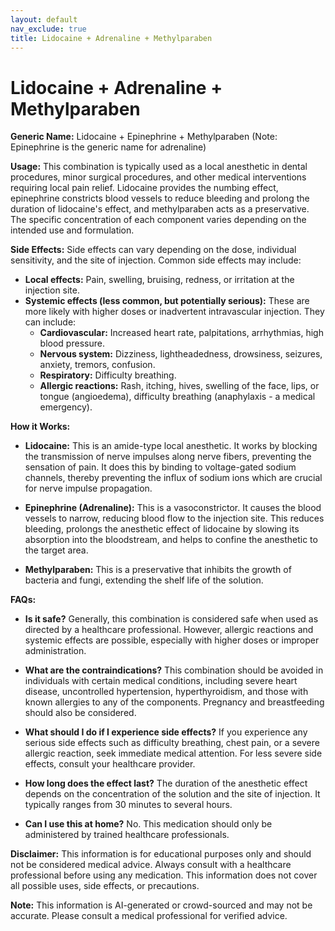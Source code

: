 ```yaml
---
layout: default
nav_exclude: true
title: Lidocaine + Adrenaline + Methylparaben
---
```


# Lidocaine + Adrenaline + Methylparaben

**Generic Name:** Lidocaine + Epinephrine + Methylparaben (Note: Epinephrine is the generic name for adrenaline)

**Usage:** This combination is typically used as a local anesthetic in dental procedures, minor surgical procedures, and other medical interventions requiring local pain relief. Lidocaine provides the numbing effect, epinephrine constricts blood vessels to reduce bleeding and prolong the duration of lidocaine's effect, and methylparaben acts as a preservative.  The specific concentration of each component varies depending on the intended use and formulation.

**Side Effects:**  Side effects can vary depending on the dose, individual sensitivity, and the site of injection. Common side effects may include:

* **Local effects:**  Pain, swelling, bruising, redness, or irritation at the injection site.
* **Systemic effects (less common, but potentially serious):** These are more likely with higher doses or inadvertent intravascular injection.  They can include:
    * **Cardiovascular:**  Increased heart rate, palpitations, arrhythmias, high blood pressure.
    * **Nervous system:** Dizziness, lightheadedness, drowsiness, seizures, anxiety, tremors, confusion.
    * **Respiratory:** Difficulty breathing.
    * **Allergic reactions:**  Rash, itching, hives, swelling of the face, lips, or tongue (angioedema), difficulty breathing (anaphylaxis - a medical emergency).

**How it Works:**

* **Lidocaine:**  This is an amide-type local anesthetic. It works by blocking the transmission of nerve impulses along nerve fibers, preventing the sensation of pain. It does this by binding to voltage-gated sodium channels, thereby preventing the influx of sodium ions which are crucial for nerve impulse propagation.

* **Epinephrine (Adrenaline):**  This is a vasoconstrictor. It causes the blood vessels to narrow, reducing blood flow to the injection site.  This reduces bleeding, prolongs the anesthetic effect of lidocaine by slowing its absorption into the bloodstream, and helps to confine the anesthetic to the target area.

* **Methylparaben:** This is a preservative that inhibits the growth of bacteria and fungi, extending the shelf life of the solution.

**FAQs:**

* **Is it safe?**  Generally, this combination is considered safe when used as directed by a healthcare professional. However, allergic reactions and systemic effects are possible, especially with higher doses or improper administration.

* **What are the contraindications?**  This combination should be avoided in individuals with certain medical conditions, including severe heart disease, uncontrolled hypertension, hyperthyroidism, and those with known allergies to any of the components.  Pregnancy and breastfeeding should also be considered.

* **What should I do if I experience side effects?**  If you experience any serious side effects such as difficulty breathing, chest pain, or a severe allergic reaction, seek immediate medical attention.  For less severe side effects, consult your healthcare provider.

* **How long does the effect last?** The duration of the anesthetic effect depends on the concentration of the solution and the site of injection. It typically ranges from 30 minutes to several hours.

* **Can I use this at home?** No. This medication should only be administered by trained healthcare professionals.


**Disclaimer:** This information is for educational purposes only and should not be considered medical advice.  Always consult with a healthcare professional before using any medication.  This information does not cover all possible uses, side effects, or precautions.


**Note:** This information is AI-generated or crowd-sourced and may not be accurate. Please consult a medical professional for verified advice.